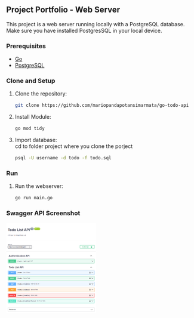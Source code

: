 ## Project Portfolio - Web Server
This project is a web server running locally with a PostgreSQL database. Make sure you have installed PostgresSQL in your local device.

### Prerequisites
- [Go](https://golang.org/doc/install) 
- [PostgreSQL](https://www.postgresql.org/download/)

### Clone and Setup
1.  Clone the repository:
    ```bash
    git clone https://github.com/mariopandapotansimarmata/go-todo-api  
2.  Install Module:
    ```bash
    go mod tidy  
3.  Import database:\
    cd to folder project where you clone the porject
    ```bash
    psql -U username -d todo -f todo.sql 
    
### Run
1.  Run the webserver:
    ```bash
    go run main.go  

### Swagger API Screenshot
<img src="swagger/swagger.png" width=240> 
